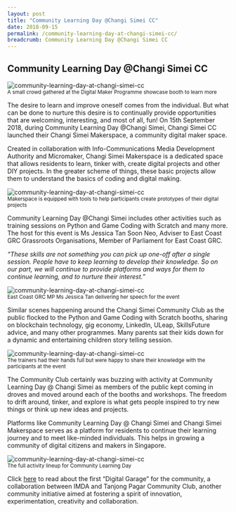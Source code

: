 ```yaml
---
layout: post
title: "Community Learning Day @Changi Simei CC"
date: 2018-09-15
permalink: /community-learning-day-at-changi-simei-cc/
breadcrumb: Community Learning Day @Changi Simei CC
---
```


## Community Learning Day @Changi Simei CC

![community-learning-day-at-changi-simei-cc](/images/stories/features/community-learning-day-at-changi-simei-cc/community-learning-day-at-changi-simei-cc1.jpg)<br>
<sub>A small crowd gathered at the Digital Maker Programme showcase booth to learn more</sub>

The desire to learn and improve oneself comes from the individual. But what can be done to nurture this desire is to continually provide opportunities that are welcoming, interesting, and most of all, fun! On 15th September 2018, during Community Learning Day @Changi Simei, Changi Simei CC launched their Changi Simei Makerspace, a community digital maker space.

 

Created in collaboration with Info-Communications Media Development Authority and Micromaker, Changi Simei Makerspace is a dedicated space that allows residents to learn, tinker with, create digital projects and other DIY projects. In the greater scheme of things, these basic projects allow them to understand the basics of coding and digital making.

![community-learning-day-at-changi-simei-cc](/images/stories/features/community-learning-day-at-changi-simei-cc/community-learning-day-at-changi-simei-cc2.jpg)<br>
<sub>Makerspace is equipped with tools to help participants create prototypes of their digital projects</sub>

Community Learning Day @Changi Simei includes other activities such as training sessions on Python and Game Coding with Scratch and many more. The host for this event is Ms Jessica Tan Soon Neo, Adviser to East Coast GRC Grassroots Organisations, Member of Parliament for East Coast GRC.

*“These skills are not something you can pick up one-off after a single session. People have to keep learning to develop their knowledge. So on our part, we will continue to provide platforms and ways for them to continue learning, and to nurture their interest.”*

![community-learning-day-at-changi-simei-cc](/images/stories/features/community-learning-day-at-changi-simei-cc/community-learning-day-at-changi-simei-cc3.jpg)<br>
<sub>East Coast GRC MP Ms Jessica Tan delivering her speech for the event</sub>

Similar scenes happening around the Changi Simei Community Club as the public flocked to the Python and Game Coding with Scratch booths, sharing on blockchain technology, gig economy, LinkedIn, ULeap, SkillsFuture advice, and many other programmes. Many parents sat their kids down for a dynamic and entertaining children story telling session.

![community-learning-day-at-changi-simei-cc](/images/stories/features/community-learning-day-at-changi-simei-cc/community-learning-day-at-changi-simei-cc4.jpg)<br>
<sub>The trainers had their hands full but were happy to share their knowledge with the participants at the event</sub>

The Community Club certainly was buzzing with activity at Community Learning Day @ Changi Simei as members of the public kept coming in droves and moved around each of the booths and workshops. The freedom to drift around, tinker, and explore is what gets people inspired to try new things or think up new ideas and projects.

 

Platforms like Community Learning Day @ Changi Simei and Changi Simei Makerspace serves as a platform for residents to continue their learning journey and to meet like-minded individuals. This helps in growing a community of digital citizens and makers in Singapore.

![community-learning-day-at-changi-simei-cc](/images/stories/features/community-learning-day-at-changi-simei-cc/community-learning-day-at-changi-simei-cc5.jpg)<br>
<sub>The full activity lineup for Community Learning Day</sub>

Click <a href="https://codesg.imda.gov.sg/singapores-first-digital-garage-to-grow-a-community-of-1000-digital-makers/" target="_blank">here</a> to read about the first “Digital Garage” for the community, a collaboration between IMDA and Tanjong Pagar Community Club, another community initiative aimed at fostering a spirit of innovation, experimentation, creativity and collaboration.
